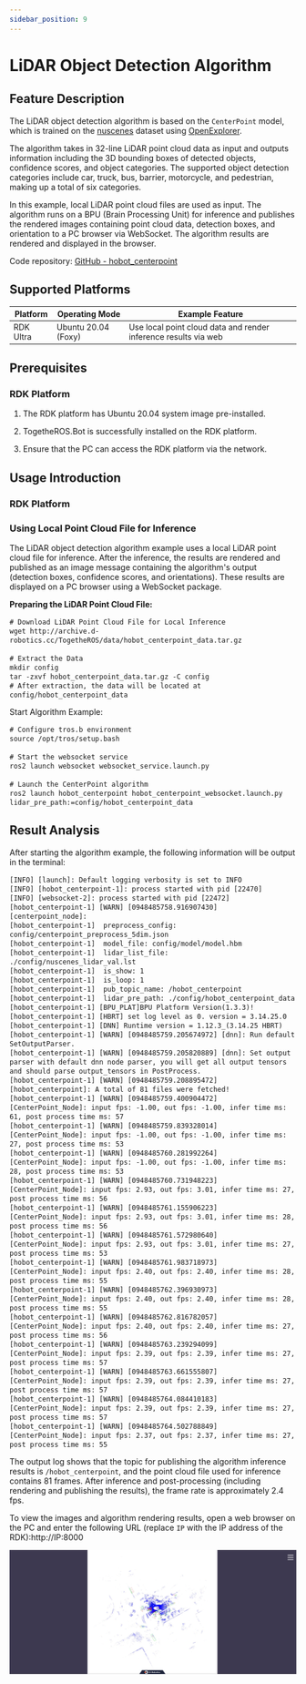 ```yaml
---
sidebar_position: 9
---
```

# LiDAR Object Detection Algorithm

## Feature Description

The LiDAR object detection algorithm is based on the `CenterPoint` model, which is trained on the [nuscenes](https://www.nuscenes.org/nuscenes) dataset using [OpenExplorer](https://developer.d-robotics.cc/api/v1/fileData/horizon_j5_open_explorer_cn_doc/hat/source/examples/centerpoint.html).

The algorithm takes in 32-line LiDAR point cloud data as input and outputs information including the 3D bounding boxes of detected objects, confidence scores, and object categories. The supported object detection categories include car, truck, bus, barrier, motorcycle, and pedestrian, making up a total of six categories.

In this example, local LiDAR point cloud files are used as input. The algorithm runs on a BPU (Brain Processing Unit) for inference and publishes the rendered images containing point cloud data, detection boxes, and orientation to a PC browser via WebSocket. The algorithm results are rendered and displayed in the browser.

Code repository: [GitHub - hobot_centerpoint](https://github.com/D-Robotics/hobot_centerpoint)

## Supported Platforms

| Platform      | Operating Mode               | Example Feature                                      |
| ------------- | ---------------------------- | ---------------------------------------------------- |
| RDK Ultra     | Ubuntu 20.04 (Foxy)           | Use local point cloud data and render inference results via web |

## Prerequisites

### RDK Platform

1. The RDK platform has Ubuntu 20.04 system image pre-installed.

2. TogetheROS.Bot is successfully installed on the RDK platform.

3. Ensure that the PC can access the RDK platform via the network.

## Usage Introduction

### RDK Platform

### Using Local Point Cloud File for Inference

The LiDAR object detection algorithm example uses a local LiDAR point cloud file for inference. After the inference, the results are rendered and published as an image message containing the algorithm's output (detection boxes, confidence scores, and orientations). These results are displayed on a PC browser using a WebSocket package.

**Preparing the LiDAR Point Cloud File:**


```shell
# Download LiDAR Point Cloud File for Local Inference
wget http://archive.d-robotics.cc/TogetheROS/data/hobot_centerpoint_data.tar.gz

# Extract the Data
mkdir config
tar -zxvf hobot_centerpoint_data.tar.gz -C config
# After extraction, the data will be located at config/hobot_centerpoint_data
```

Start Algorithm Example:


```shell
# Configure tros.b environment
source /opt/tros/setup.bash

# Start the websocket service
ros2 launch websocket websocket_service.launch.py

# Launch the CenterPoint algorithm
ros2 launch hobot_centerpoint hobot_centerpoint_websocket.launch.py lidar_pre_path:=config/hobot_centerpoint_data
```

## Result Analysis

After starting the algorithm example, the following information will be output in the terminal:


```text
[INFO] [launch]: Default logging verbosity is set to INFO
[INFO] [hobot_centerpoint-1]: process started with pid [22470]
[INFO] [websocket-2]: process started with pid [22472]
[hobot_centerpoint-1] [WARN] [0948485758.916907430] [centerpoint_node]:
[hobot_centerpoint-1]  preprocess_config: config/centerpoint_preprocess_5dim.json
[hobot_centerpoint-1]  model_file: config/model/model.hbm
[hobot_centerpoint-1]  lidar_list_file: ./config/nuscenes_lidar_val.lst
[hobot_centerpoint-1]  is_show: 1
[hobot_centerpoint-1]  is_loop: 1
[hobot_centerpoint-1]  pub_topic_name: /hobot_centerpoint
[hobot_centerpoint-1]  lidar_pre_path: ./config/hobot_centerpoint_data
[hobot_centerpoint-1] [BPU_PLAT]BPU Platform Version(1.3.3)!
[hobot_centerpoint-1] [HBRT] set log level as 0. version = 3.14.25.0
[hobot_centerpoint-1] [DNN] Runtime version = 1.12.3_(3.14.25 HBRT)
[hobot_centerpoint-1] [WARN] [0948485759.205674972] [dnn]: Run default SetOutputParser.
[hobot_centerpoint-1] [WARN] [0948485759.205820889] [dnn]: Set output parser with default dnn node parser, you will get all output tensors and should parse output_tensors in PostProcess.
[hobot_centerpoint-1] [WARN] [0948485759.208895472] [hobot_centerpoint]: A total of 81 files were fetched!
[hobot_centerpoint-1] [WARN] [0948485759.400904472] [CenterPoint_Node]: input fps: -1.00, out fps: -1.00, infer time ms: 61, post process time ms: 57
[hobot_centerpoint-1] [WARN] [0948485759.839328014] [CenterPoint_Node]: input fps: -1.00, out fps: -1.00, infer time ms: 27, post process time ms: 53
[hobot_centerpoint-1] [WARN] [0948485760.281992264] [CenterPoint_Node]: input fps: -1.00, out fps: -1.00, infer time ms: 28, post process time ms: 53
[hobot_centerpoint-1] [WARN] [0948485760.731948223] [CenterPoint_Node]: input fps: 2.93, out fps: 3.01, infer time ms: 27, post process time ms: 56
[hobot_centerpoint-1] [WARN] [0948485761.155906223] [CenterPoint_Node]: input fps: 2.93, out fps: 3.01, infer time ms: 28, post process time ms: 56
[hobot_centerpoint-1] [WARN] [0948485761.572980640] [CenterPoint_Node]: input fps: 2.93, out fps: 3.01, infer time ms: 27, post process time ms: 53
[hobot_centerpoint-1] [WARN] [0948485761.983718973] [CenterPoint_Node]: input fps: 2.40, out fps: 2.40, infer time ms: 28, post process time ms: 55
[hobot_centerpoint-1] [WARN] [0948485762.396930973] [CenterPoint_Node]: input fps: 2.40, out fps: 2.40, infer time ms: 28, post process time ms: 55
[hobot_centerpoint-1] [WARN] [0948485762.816782057] [CenterPoint_Node]: input fps: 2.40, out fps: 2.40, infer time ms: 27, post process time ms: 56
[hobot_centerpoint-1] [WARN] [0948485763.239294099] [CenterPoint_Node]: input fps: 2.39, out fps: 2.39, infer time ms: 27, post process time ms: 57
[hobot_centerpoint-1] [WARN] [0948485763.661555807] [CenterPoint_Node]: input fps: 2.39, out fps: 2.39, infer time ms: 27, post process time ms: 57
[hobot_centerpoint-1] [WARN] [0948485764.084410183] [CenterPoint_Node]: input fps: 2.39, out fps: 2.39, infer time ms: 27, post process time ms: 57
[hobot_centerpoint-1] [WARN] [0948485764.502788849] [CenterPoint_Node]: input fps: 2.37, out fps: 2.37, infer time ms: 27, post process time ms: 55
```

The output log shows that the topic for publishing the algorithm inference results is `/hobot_centerpoint`, and the point cloud file used for inference contains 81 frames. After inference and post-processing (including rendering and publishing the results), the frame rate is approximately 2.4 fps.

To view the images and algorithm rendering results, open a web browser on the PC and enter the following URL (replace `IP` with the IP address of the RDK):http://IP:8000


![](/../static/img/05_Robot_development/03_boxs/function/image/box_adv/render_centerpoint_det.jpg)
